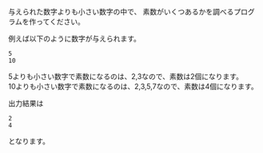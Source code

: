 与えられた数字よりも小さい数字の中で、
素数がいくつあるかを調べるプログラムを作ってください。

例えば以下のように数字が与えられます。

```
5
10
```

5よりも小さい数字で素数になるのは、2,3なので、素数は2個になります。  
10よりも小さい数字で素数になるのは、2,3,5,7なので、素数は4個になります。

出力結果は
```
2
4
```
となります。
